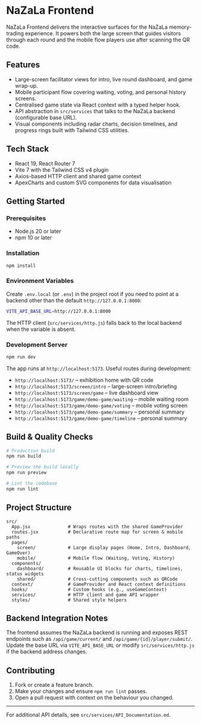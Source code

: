 # NaZaLa Frontend

NaZaLa Frontend delivers the interactive surfaces for the NaZaLa memory-trading experience. It powers both the large screen that guides visitors through each round and the mobile flow players use after scanning the QR code.

## Features
- Large-screen facilitator views for intro, live round dashboard, and game wrap-up.
- Mobile participant flow covering waiting, voting, and personal history screens.
- Centralised game state via React context with a typed helper hook.
- API abstraction in `src/services` that talks to the NaZaLa backend (configurable base URL).
- Visual components including radar charts, decision timelines, and progress rings built with Tailwind CSS utilities.

## Tech Stack
- React 19, React Router 7
- Vite 7 with the Tailwind CSS v4 plugin
- Axios-based HTTP client and shared game context
- ApexCharts and custom SVG components for data visualisation

## Getting Started
### Prerequisites
- Node.js 20 or later
- npm 10 or later

### Installation
```bash
npm install
```

### Environment Variables
Create `.env.local` (or `.env`) in the project root if you need to point at a backend other than the default `http://127.0.0.1:8000`:
```bash
VITE_API_BASE_URL=http://127.0.0.1:8000
```
The HTTP client (`src/services/http.js`) falls back to the local backend when the variable is absent.

### Development Server
```bash
npm run dev
```
The app runs at `http://localhost:5173`. Useful routes during development:
- `http://localhost:5173/` – exhibition home with QR code
- `http://localhost:5173/screen/intro` – large-screen intro/briefing
- `http://localhost:5173/screen/game` – live dashboard view
- `http://localhost:5173/game/demo-game/waiting` – mobile waiting room
- `http://localhost:5173/game/demo-game/voting` – mobile voting screen
- `http://localhost:5173/game/demo-game/summary` – personal summary
- `http://localhost:5173/game/demo-game/timeline` – personal summary

## Build & Quality Checks
```bash
# Production build
npm run build

# Preview the build locally
npm run preview

# Lint the codebase
npm run lint
```

## Project Structure
```text
src/
  App.jsx              # Wraps routes with the shared GameProvider
  routes.jsx           # Declarative route map for screen & mobile paths
  pages/
    screen/            # Large display pages (Home, Intro, Dashboard, GameOver)
    mobile/            # Mobile flow (Waiting, Voting, History)
  components/
    dashboard/         # Reusable UI blocks for charts, timelines, status widgets
    shared/            # Cross-cutting components such as QRCode
  context/             # GameProvider and React context definitions
  hooks/               # Custom hooks (e.g., useGameContext)
  services/            # HTTP client and game API wrapper
  styles/              # Shared style helpers
```

## Backend Integration Notes
The frontend assumes the NaZaLa backend is running and exposes REST endpoints such as `/api/game/current/` and `/api/game/{id}/player/submit/`. Update the base URL via `VITE_API_BASE_URL` or modify `src/services/http.js` if the backend address changes.

## Contributing
1. Fork or create a feature branch.
2. Make your changes and ensure `npm run lint` passes.
3. Open a pull request with context on the behaviour you changed.

---
For additional API details, see `src/services/API_Documentation.md`.

